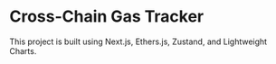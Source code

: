 # Cross-Chain Gas Tracker

This project is built using Next.js, Ethers.js, Zustand, and Lightweight Charts.